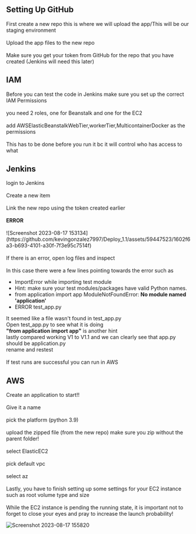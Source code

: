 <h2>Setting Up GitHub</h2>
First create a new repo this is where we will upload the app/This will be our staging environment
<br><br>
Upload the app files to the new repo
<br><br>
Make sure you get your token from GitHub for the repo that you have created (Jenkins will need this later)
<h2>IAM</h2>
Before you can test the code in Jenkins make sure you set up the correct IAM Permissions
<br><br>
you need  2 roles, one for Beanstalk and one for the EC2
<br><br>
add AWSElasticBeanstalkWebTier,workerTier,MulticontainerDocker as the permissions
<br><br>
This has to be done before you run it bc it will control who has access to what
<h2>Jenkins</h2>
login to Jenkins
<br><br>
Create a new item
<br><br>
Link the new repo using the token created earlier
<br><br>
<b>ERROR</b>
<br><br>
![Screenshot 2023-08-17 153134](https://github.com/kevingonzalez7997/Deploy_1.1/assets/59447523/1602f6a3-b693-4101-a30f-7f3e95c7514f)
<br><br>If there is an error, open log files and inspect
<br><br>
In this case there were a few lines pointing towards the error such as
<ul>
  <li>ImportError while importing test module </li>
  <li>Hint: make sure your test modules/packages have valid Python names.</li>
  <li>from application import app ModuleNotFoundError: <b>No module named 'application'</b></li>
  <li>ERROR test_app.py</li>
</ul>
It seemed like a file wasn't found in test_app.py
<br>Open test_app.py to see what it is doing
<br><b>"from application import app"</b> is another hint
<br> lastly compared working V1 to V1.1 and we can clearly see that app.py should be application.py
<br>rename and restest
<br><br>
If test runs are successful you can run in AWS
<h2>AWS</h2>
Create an application to start!!
<br><br>
Give it a name
<br><br>
pick the platform (python 3.9)
<br><br>
upload the zipped file (from the new repo) make sure you zip without the parent folder!
<br><br>
select ElasticEC2 
<br><br>
pick default vpc
<br><br>
select az
<br><br>
Lastly, you have to finish setting up some settings for your EC2 instance such as root volume type and size
<br><br>
While the EC2 instance is pending the running state, it is important not to forget to close your eyes and pray to increase the launch probability! 


![Screenshot 2023-08-17 155820](https://github.com/kevingonzalez7997/Deploy_1.1/assets/59447523/bf4fdb12-9544-4b56-874a-4190c3967007)

